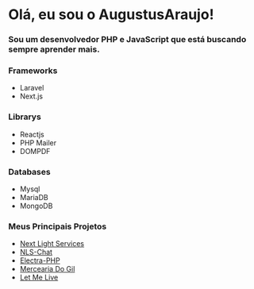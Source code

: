 # Olá, eu sou o AugustusAraujo!

### Sou um desenvolvedor PHP e JavaScript que está buscando sempre aprender mais.

### Frameworks
 - Laravel
 - Next.js
 
### Librarys
 - Reactjs
 - PHP Mailer
 - DOMPDF
 
### Databases
  - Mysql
  - MariaDB
  - MongoDB
 
### Meus Principais Projetos
 -  [Next Light Services](https://nextlightservices.xyz)
 -  [NLS-Chat](https://github.com/AugustusAraujo/NLS-CHAT)
 -  [Electra-PHP](https://github.com/AugustusAraujo/Electra-PHP)
 -  [Mercearia Do Gil](https://merceariadogil.com.br)
 -  [Let Me Live](https://letmelive.xyz)


 
